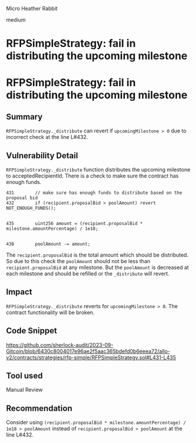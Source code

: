 Micro Heather Rabbit

medium

# RFPSimpleStrategy: fail in distributing the upcoming milestone
# RFPSimpleStrategy: fail in distributing the upcoming milestone
 
## Summary

`RFPSimpleStrategy._distribute` can revert if `upcomingMilestone > 0` due to incorrect check at the line L#432.


## Vulnerability Detail

`RFPSimpleStrategy._distribute` function distributes the upcoming milestone to acceptedRecipientId. There is a check to make sure the contract has enough funds.
```solidity
431        // make sure has enough funds to distribute based on the proposal bid
432        if (recipient.proposalBid > poolAmount) revert NOT_ENOUGH_FUNDS();


435        uint256 amount = (recipient.proposalBid * milestone.amountPercentage) / 1e18;


438        poolAmount -= amount;
```
The `recipient.proposalBid` is the total amount which should be distributed. So due to this check the `poolAmount` should not be less than `recipient.proposalBid` at any milestone.
But the `poolAmount` is decreased at each milestone and should be refilled or the `_distribute` will revert.


## Impact

`RFPSimpleStrategy._distribute` reverts for `upcomingMilestone > 0`. The contract functionality will be broken.


## Code Snippet

https://github.com/sherlock-audit/2023-09-Gitcoin/blob/6430c8004017e96ae2f5aac365bdefd0b6eeea72/allo-v2/contracts/strategies/rfp-simple/RFPSimpleStrategy.sol#L431-L435


## Tool used

Manual Review


## Recommendation

Consider using `(recipient.proposalBid * milestone.amountPercentage) / 1e18 > poolAmount` instead of `recipient.proposalBid > poolAmount` at the line L#432.
